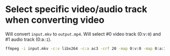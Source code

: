 # Select specific video/audio track when converting video

Will convert ```input.mkv``` to ```output.mp4```. Will select #0 video track (0:v```:0```) and #1 audio track (0:a```:1```).

```bash
ffmpeg -i input.mkv -c:v libx264 -c:a ac3 -crf 20 -map 0:v:0 -map 0:a:1 output.mp4
```
